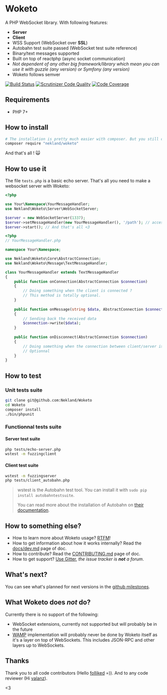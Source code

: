 Woketo
======

A PHP WebSocket library. With following features:

* **Server**
* **Client**
* WSS Support (WebSocket over **SSL**)
* Autobahn test suite passed (WebSocket test suite reference)
* Binary/text messages supported
* Built on top of reactphp (async socket communication)
* *Not dependent of any other big framework/library which mean you can use it with guzzle (any version) or Symfony (any version)*
* Woketo follows semver

[![Build Status](https://travis-ci.org/Nekland/Woketo.svg?branch=master)](https://travis-ci.org/Nekland/Woketo) [![Scrutinizer Code Quality](https://scrutinizer-ci.com/g/Nekland/Woketo/badges/quality-score.png?b=master)](https://scrutinizer-ci.com/g/Nekland/Woketo/?branch=master) [![Code Coverage](https://scrutinizer-ci.com/g/Nekland/Woketo/badges/coverage.png?b=master)](https://scrutinizer-ci.com/g/Nekland/Woketo/?branch=master)

Requirements
------------

* PHP 7+

How to install
--------------

```bash
# The installation is pretty much easier with composer. But you still can use it as git submodule !
composer require "nekland/woketo"
```

And that's all ! :scream_cat: 

How to use it
-------------

The file `tests.php` is a basic echo server. That's all you need to make a websocket server with Woketo:


```php
<?php

use Your\Namespace\YourMessageHandler;
use Nekland\Woketo\Server\WebSocketServer;

$server = new WebSocketServer(1337);
$server->setMessageHandler(new YourMessageHandler(), '/path'); // accessible on ws://127.0.0.1:1337/path
$server->start(); // And that's all <3
```

```php
<?php
// YourMessageHandler.php

namespace Your\Namespace;

use Nekland\Woketo\Core\AbstractConnection;
use Nekland\Woketo\Message\TextMessageHandler;

class YourMessageHandler extends TextMessageHandler
{
    public function onConnection(AbstractConnection $connection)
    {
        // Doing something when the client is connected ?
        // This method is totally optional.
    }
    
    public function onMessage(string $data, AbstractConnection $connection)
    {
        // Sending back the received data
        $connection->write($data);
    }
    
    public function onDisconnect(AbstractConnection $connection)
    {
        // Doing something when the connection between client/server is disconnecting
        // Optionnal
    }
}
```

How to test
-----------

### Unit tests suite

```bash
git clone git@github.com:Nekland/Woketo
cd Woketo
composer install
./bin/phpunit
```


### Functionnal tests suite

#### Server test suite

```bash
php tests/echo-server.php
wstest -m fuzzingclient
```

#### Client test suite

```bash
wstest -m fuzzingserver
php tests/client_autobahn.php
```

> wstest is the Autobahn test tool. You can install it with `sudo pip install autobahntestsuite`.
>
> You can read more about the installation of Autobahn on
> [their documentation](http://autobahn.ws/testsuite/installation.html#installation).

How to something else?
-----------------------

* How to learn more about Woketo usage? [RTFM](docs/index.md)!
* How to get information about how it works internally? Read the [docs/dev.md](docs/dev.md) page of doc.
* How to contribute? Read the [CONTRIBUTING.md](CONTRIBUTING.md) page of doc.
* How to get support? [Use Gitter](http://gitter.im/Nekland/Woketo), _the issue tracker is **not** a forum_.

What's next?
-------------

You can see what's planned for next versions in the [github milestones](https://github.com/Nekland/Woketo/milestones).

What Woketo does _not_ do?
---------------------------

Currently there is no support of the following:

- WebSocket extensions, currently not supported but will probably be in the future
- [WAMP](http://wamp-proto.org/) implementation will probably never be done by Woketo itself as it's a layer on top of
  WebSockets. This includes JSON-RPC and other layers up to WebSockets.


Thanks
------

Thank you to all code contributors (Hello [folliked](https://github.com/folliked) =)). And to any code reviewer (Hi [valanz](https://github.com/valanz)).

<3

